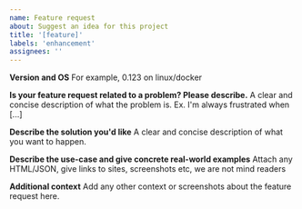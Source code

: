 ```yaml
---
name: Feature request
about: Suggest an idea for this project
title: '[feature]'
labels: 'enhancement'
assignees: ''
---
```


**Version and OS**
For example, 0.123 on linux/docker

**Is your feature request related to a problem? Please describe.**
A clear and concise description of what the problem is. Ex. I'm always frustrated when [...]

**Describe the solution you'd like**
A clear and concise description of what you want to happen.

**Describe the use-case and give concrete real-world examples**
Attach any HTML/JSON, give links to sites, screenshots etc, we are not mind readers

**Additional context**
Add any other context or screenshots about the feature request here.
